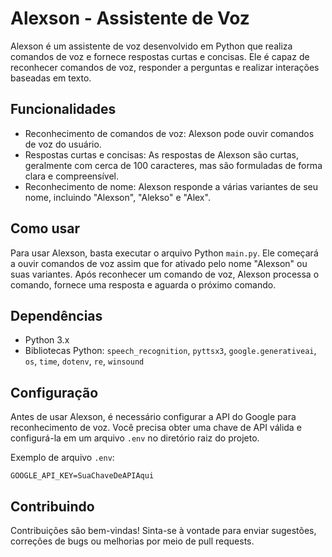 # Alexson - Assistente de Voz

Alexson é um assistente de voz desenvolvido em Python que realiza comandos de voz e fornece respostas curtas e concisas. Ele é capaz de reconhecer comandos de voz, responder a perguntas e realizar interações baseadas em texto.

## Funcionalidades

- Reconhecimento de comandos de voz: Alexson pode ouvir comandos de voz do usuário.
- Respostas curtas e concisas: As respostas de Alexson são curtas, geralmente com cerca de 100 caracteres, mas são formuladas de forma clara e compreensível.
- Reconhecimento de nome: Alexson responde a várias variantes de seu nome, incluindo "Alexson", "Alekso" e "Alex".

## Como usar

Para usar Alexson, basta executar o arquivo Python `main.py`. Ele começará a ouvir comandos de voz assim que for ativado pelo nome "Alexson" ou suas variantes. Após reconhecer um comando de voz, Alexson processa o comando, fornece uma resposta e aguarda o próximo comando.

## Dependências

- Python 3.x
- Bibliotecas Python: `speech_recognition`, `pyttsx3`, `google.generativeai`, `os`, `time`, `dotenv`, `re`, `winsound`

## Configuração

Antes de usar Alexson, é necessário configurar a API do Google para reconhecimento de voz. Você precisa obter uma chave de API válida e configurá-la em um arquivo `.env` no diretório raiz do projeto.

Exemplo de arquivo `.env`:
```
GOOGLE_API_KEY=SuaChaveDeAPIAqui
```
## Contribuindo

Contribuições são bem-vindas! Sinta-se à vontade para enviar sugestões, correções de bugs ou melhorias por meio de pull requests.
